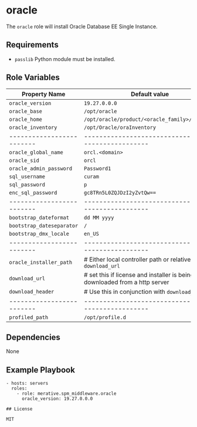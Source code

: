 # oracle

The `oracle` role will install Oracle Database EE Single Instance.

## Requirements

* `passlib` Python module must be installed.

## Role Variables

| Property Name             | Default value                                       |
| ------------------------- | --------------------------------------------------- |
| `oracle_version`          | `19.27.0.0.0`                                       |
| `oracle_base`             | `/opt/oracle`                                       |
| `oracle_home`             | `/opt/oracle/product/<oracle_family>/dbhome_1`                  |
| `oracle_inventory`        | `/opt/Oracle/oraInventory`                          |
| ------------------------- | --------------------------------------------------- |
| `oracle_global_name`      | `orcl.<domain>`                                     |
| `oracle_sid`              | `orcl`                                              |
| `oracle_admin_password`   | `Password1`                                         |
| `sql_username`            | `curam`                                             |
| `sql_password`            | `p`                                                 |
| `enc_sql_password`        | `gc8TRn5L0ZQJDzI2yZvtQw==`                          |
| ------------------------- | --------------------------------------------------- |
| `bootstrap_dateformat`    | `dd MM yyyy`                                        |
| `bootstrap_dateseparator` | `/`                                                 |
| `bootstrap_dmx_locale`    | `en_US`                                             |
| ------------------------- | --------------------------------------------------- |
| `oracle_installer_path`   | # Either local controller path or relative to `download_url`  |
| `download_url`            | # set this if license and installer is being downloaded from a http server|
| `download_header`         | # Use this in conjunction with `download_url`       |
| ------------------------- | --------------------------------------------------- |
| `profiled_path`           | `/opt/profile.d`                                    |

## Dependencies

None

## Example Playbook

```
- hosts: servers
  roles:
    - role: merative.spm_middleware.oracle
      oracle_version: 19.27.0.0.0

## License

MIT
```
